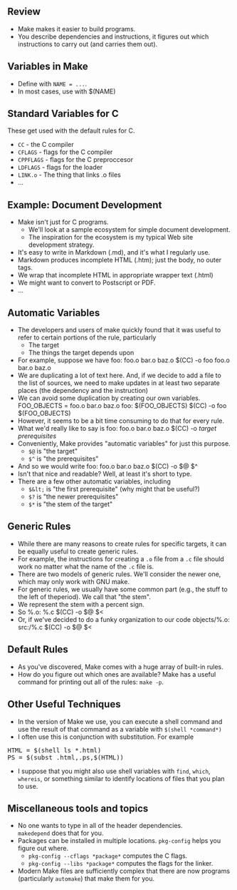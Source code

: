 Review
------

* Make makes it easier to build programs.
* You describe dependencies and instructions, it figures out which
  instructions to carry out (and carries them out).

Variables in Make
-----------------

* Define with `NAME = ...`.
* In most cases, use with $(NAME)

Standard Variables for C
------------------------

These get used with the default rules for C.

* `CC` - the C compiler
* `CFLAGS` - flags for the C compiler
* `CPPFLAGS` - flags for the C preproccesor
* `LDFLAGS` - flags for the loader
* `LINK.o` - The thing that links .o files
* ...

Example: Document Development
-----------------------------

* Make isn't just for C programs.
    * We'll look at a sample ecosystem for simple document development.
    * The inspiration for the ecosystem is my typical Web site development
      strategy.
* It's easy to write in Markdown (.md), and it's what I regularly use.
* Markdown produces incomplete HTML (.htm); just the body, no outer tags.
* We wrap that incomplete HTML in appropriate wrapper text (.html)
* We might want to convert to Postscript or PDF.
* ...

Automatic Variables
-------------------

* The developers and users of make quickly found that it was useful
  to refer to certain portions of the rule, particularly
  + The target
  + The things the target depends upon
* For example, suppose we have
        foo: foo.o bar.o baz.o
                $(CC) -o foo foo.o bar.o baz.o
* We are duplicating a lot of text here.  And, if we decide to add
  a file to the list of sources, we need to make updates in at least
  two separate places (the dependency and the instruction)
* We can avoid some duplication by creating our own variables.
        FOO_OBJECTS = foo.o bar.o baz.o
        foo: $(FOO_OBJECTS)
                $(CC) -o foo $(FOO_OBJECTS)
* However, it seems to be a bit time consuming to do that for every rule.
* What we'd really like to say is
        foo: foo.o bar.o baz.o
                $(CC) -o *target* *prerequisites*
* Conveniently, Make provides "automatic variables" for just this
  purpose.
    * `$@` is "the target"
    * `$^` is "the prerequisites"
* And so we would write
        foo: foo.o bar.o baz.o
                $(CC) -o $@ $^
* Isn't that nice and readable?  Well, at least it's short to type.
* There are a few other automatic variables, including
  + `$&lt;` is "the first prerequisite" (why might that
    be useful?)
  + `$?` is "the newer prerequisites"
  + `$*` is "the stem of the target"

Generic Rules
-------------

* While there are many reasons to create rules for specific targets, it
  can be equally useful to create generic rules.
* For example, the instructions for creating a `.o` file from a `.c` file 
  should work no matter what the name of the `.c` file is.
* There are two models of generic rules.  We'll consider the newer one,
  which may only work with GNU make.
* For generic rules, we usually have some common part (e.g., the stuff to 
  the left of theperiod).  We call that "the stem".
* We represent the stem with a percent sign.
* So
        %.o: %.c
                $(CC) -o $@ $&lt;
* Or, if we've decided to do a funky organization to our code
        objects/%.o: src:/%.c
                $(CC) -o $@ $&lt;

Default Rules
-------------

* As you've discovered, Make comes with a huge array of built-in rules.
* How do you figure out which ones are available?  Make has a useful
  command for printing out all of the rules: `make -p`.

Other Useful Techniques
-----------------------

* In the version of Make we use, you can execute a shell command and use 
  the result of that command as a variable with `$(shell *command*)`
* I often use this is conjunction with substitution.  For example
<pre>
HTML = $(shell ls *.html)
PS = $(subst .html,.ps,$(HTML))
</pre>
* I suppose that you might also use shell variables with `find`,
  `which`, `whereis`, or something similar to 
  identify locations of files that you plan to use.

Miscellaneous tools and topics
------------------------------

* No one wants to type in all of the header dependencies.  
  `makedepend` does that for you.
* Packages can be installed in multiple locations.
  `pkg-config` helps you figure out where.
  + `pkg-config --cflags *package*` computes the
    C flags.
  + `pkg-config --libs *package*` computes the flags
    for the linker.
* Modern Make files are sufficiently complex that there are now programs
  (particularly `automake`) that make them for you.
